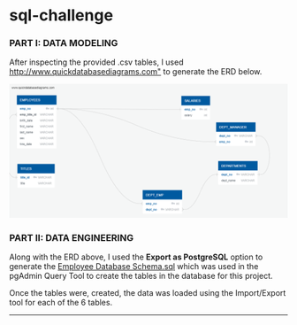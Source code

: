 # sql-challenge

<h3>PART I: DATA MODELING</h3>
<p>After inspecting the provided .csv tables, I used <a href="http://www.quickdatabasediagrams.com" target="_blank">http://www.quickdatabasediagrams.com"</a> to generate the ERD below.</p>

<img src="https://github.com/maali007/sql-challenge/blob/main/Output/Employee%20Database%20-%20ERD.png">
  
<h3>PART II: DATA ENGINEERING</h3>

<p>Along with the ERD above, I used the <b>Export as PostgreSQL</b> option to generate the <a href="https://github.com/maali007/sql-challenge/blob/main/Output/Employee%20Database%20-%20Schema.sql" target="_blank">Employee Database Schema.sql</a> which was used in the pgAdmin Query Tool to create the tables in the database for this project.</p>

<p>Once the tables were, created, the data was loaded using the Import/Export tool for each of the 6 tables.</p>

<hr>

